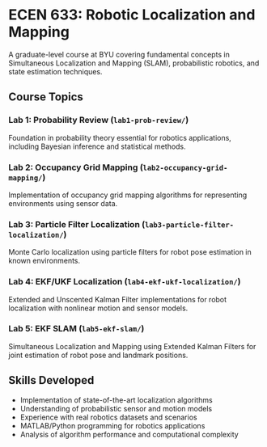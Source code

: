 # ECEN 633: Robotic Localization and Mapping

A graduate-level course at BYU covering fundamental concepts in Simultaneous Localization and Mapping (SLAM), probabilistic robotics, and state estimation techniques.

## Course Topics

### Lab 1: Probability Review (`lab1-prob-review/`)
Foundation in probability theory essential for robotics applications, including Bayesian inference and statistical methods.

### Lab 2: Occupancy Grid Mapping (`lab2-occupancy-grid-mapping/`)
Implementation of occupancy grid mapping algorithms for representing environments using sensor data.

### Lab 3: Particle Filter Localization (`lab3-particle-filter-localization/`)
Monte Carlo localization using particle filters for robot pose estimation in known environments.

### Lab 4: EKF/UKF Localization (`lab4-ekf-ukf-localization/`)
Extended and Unscented Kalman Filter implementations for robot localization with nonlinear motion and sensor models.

### Lab 5: EKF SLAM (`lab5-ekf-slam/`)
Simultaneous Localization and Mapping using Extended Kalman Filters for joint estimation of robot pose and landmark positions.

## Skills Developed

- Implementation of state-of-the-art localization algorithms
- Understanding of probabilistic sensor and motion models
- Experience with real robotics datasets and scenarios
- MATLAB/Python programming for robotics applications
- Analysis of algorithm performance and computational complexity